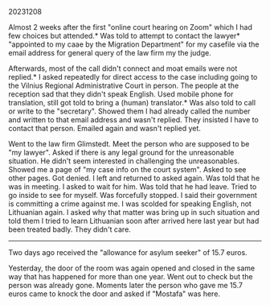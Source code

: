 20231208

Almost 2 weeks after the first "online court hearing on Zoom" which I had few choices but attended.* Was told to attempt to contact the lawyer* "appointed to my caae by the Migration Department" for my casefile via the email address for general query of the law firm my the judge.

Afterwards, most of the call didn't connect and moat emails were not replied.* I asked repeatedly for direct access to the case including going to the Vilnius Regional Administrative Court in person. The people at the reception sad that they didn't speak English. Used mobile phone for translation, still got told to bring a (human) translator.* Was also told to call or write to the "secretary". Showed them I had already called the number and written to that email address and wasn't replied. They insisted I have to contact that person. Emailed again and wasn't replied yet.

Went to the law firm Glimstedt. Meet the person who are supposed to be "my lawyer". Asked if there is any legal ground for the unreasonable situation. He didn't seem interested in challenging the unreasonables. Showed me a page of "my case info on the court system". Asked to see other pages. Got denied. I left and returned to asked again. Was told that he was in meeting. I asked to wait for him. Was told that he had leave. Tried to go inside to see for myself. Was forcefully stopped. I said their government is committing a crime against me. I was scolded for speaking English, not Lithuanian again. I asked why that matter was bring up in such situation and told them I tried to learn Lithuanian soon after arrived here last year but had been treated badly. They didn't care.

---

Two days ago received the "allowance for asylum seeker" of 15.7 euros.

Yesterday, the door of the room was again opened and closed in the same way that has happened for more than one year. Went out to check but the person was already gone. Moments later the person who gave me 15.7 euros came to knock the door and asked if "Mostafa" was here.
